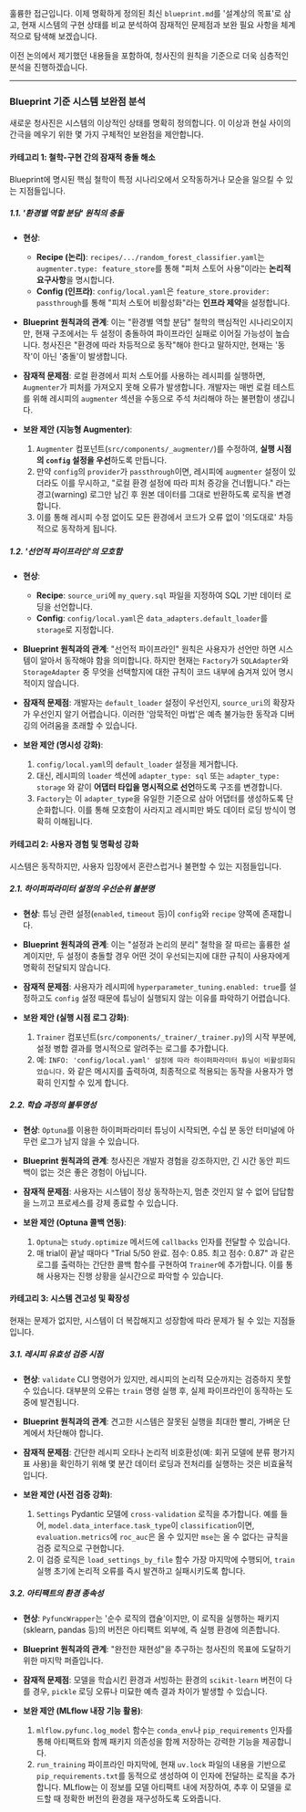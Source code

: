 훌륭한 접근입니다. 이제 명확하게 정의된 최신 `blueprint.md`를 '설계상의 목표'로 삼고, 현재 시스템의 구현 상태를 비교 분석하여 잠재적인 문제점과 보완 필요 사항을 체계적으로 탐색해 보겠습니다.

이전 논의에서 제기했던 내용들을 포함하여, 청사진의 원칙을 기준으로 더욱 심층적인 분석을 진행하겠습니다.

---

### **Blueprint 기준 시스템 보완점 분석**

새로운 청사진은 시스템의 이상적인 상태를 명확히 정의합니다. 이 이상과 현실 사이의 간극을 메우기 위한 몇 가지 구체적인 보완점을 제안합니다.

#### **카테고리 1: 철학-구현 간의 잠재적 충돌 해소**

Blueprint에 명시된 핵심 철학이 특정 시나리오에서 오작동하거나 모순을 일으킬 수 있는 지점들입니다.

##### **1.1. '환경별 역할 분담' 원칙의 충돌**

*   **현상**:
    *   **Recipe (논리)**: `recipes/.../random_forest_classifier.yaml`는 `augmenter.type: feature_store`를 통해 "피처 스토어 사용"이라는 **논리적 요구사항**을 명시합니다.
    *   **Config (인프라)**: `config/local.yaml`은 `feature_store.provider: passthrough`를 통해 "피처 스토어 비활성화"라는 **인프라 제약**을 설정합니다.

*   **Blueprint 원칙과의 관계**: 이는 "환경별 역할 분담" 철학의 핵심적인 시나리오이지만, 현재 구조에서는 두 설정이 충돌하여 파이프라인 실패로 이어질 가능성이 높습니다. 청사진은 "환경에 따라 차등적으로 동작"해야 한다고 말하지만, 현재는 '동작'이 아닌 '충돌'이 발생합니다.

*   **잠재적 문제점**: 로컬 환경에서 피처 스토어를 사용하는 레시피를 실행하면, `Augmenter`가 피처를 가져오지 못해 오류가 발생합니다. 개발자는 매번 로컬 테스트를 위해 레시피의 `augmenter` 섹션을 수동으로 주석 처리해야 하는 불편함이 생깁니다.

*   **보완 제안 (지능형 Augmenter)**:
    1.  `Augmenter` 컴포넌트(`src/components/_augmenter/`)를 수정하여, **실행 시점의 `config` 설정을 우선**하도록 만듭니다.
    2.  만약 `config`의 `provider`가 `passthrough`이면, 레시피에 `augmenter` 설정이 있더라도 이를 무시하고, "로컬 환경 설정에 따라 피처 증강을 건너뜁니다." 라는 경고(warning) 로그만 남긴 후 원본 데이터를 그대로 반환하도록 로직을 변경합니다.
    3.  이를 통해 레시피 수정 없이도 모든 환경에서 코드가 오류 없이 '의도대로' 차등적으로 동작하게 됩니다.

##### **1.2. '선언적 파이프라인'의 모호함**

*   **현상**:
    *   **Recipe**: `source_uri`에 `my_query.sql` 파일을 지정하여 SQL 기반 데이터 로딩을 선언합니다.
    *   **Config**: `config/local.yaml`은 `data_adapters.default_loader`를 `storage`로 지정합니다.

*   **Blueprint 원칙과의 관계**: "선언적 파이프라인" 원칙은 사용자가 선언만 하면 시스템이 알아서 동작해야 함을 의미합니다. 하지만 현재는 `Factory`가 `SQLAdapter`와 `StorageAdapter` 중 무엇을 선택할지에 대한 규칙이 코드 내부에 숨겨져 있어 명시적이지 않습니다.

*   **잠재적 문제점**: 개발자는 `default_loader` 설정이 우선인지, `source_uri`의 확장자가 우선인지 알기 어렵습니다. 이러한 '암묵적인 마법'은 예측 불가능한 동작과 디버깅의 어려움을 초래할 수 있습니다.

*   **보완 제안 (명시성 강화)**:
    1.  `config/local.yaml`의 `default_loader` 설정을 제거합니다.
    2.  대신, 레시피의 `loader` 섹션에 `adapter_type: sql` 또는 `adapter_type: storage` 와 같이 **어댑터 타입을 명시적으로 선언**하도록 구조를 변경합니다.
    3.  `Factory`는 이 `adapter_type`을 유일한 기준으로 삼아 어댑터를 생성하도록 단순화합니다. 이를 통해 모호함이 사라지고 레시피만 봐도 데이터 로딩 방식이 명확히 이해됩니다.

#### **카테고리 2: 사용자 경험 및 명확성 강화**

시스템은 동작하지만, 사용자 입장에서 혼란스럽거나 불편할 수 있는 지점들입니다.

##### **2.1. 하이퍼파라미터 설정의 우선순위 불분명**

*   **현상**: 튜닝 관련 설정(`enabled`, `timeout` 등)이 `config`와 `recipe` 양쪽에 존재합니다.

*   **Blueprint 원칙과의 관계**: 이는 "설정과 논리의 분리" 철학을 잘 따르는 훌륭한 설계이지만, 두 설정이 충돌할 경우 어떤 것이 우선되는지에 대한 규칙이 사용자에게 명확히 전달되지 않습니다.

*   **잠재적 문제점**: 사용자가 레시피에 `hyperparameter_tuning.enabled: true`를 설정하고도 `config` 설정 때문에 튜닝이 실행되지 않는 이유를 파악하기 어렵습니다.

*   **보완 제안 (실행 시점 로그 강화)**:
    1.  `Trainer` 컴포넌트(`src/components/_trainer/_trainer.py`)의 시작 부분에, 설정 병합 결과를 명시적으로 알려주는 로그를 추가합니다.
    2.  예: `INFO: 'config/local.yaml' 설정에 따라 하이퍼파라미터 튜닝이 비활성화되었습니다.` 와 같은 메시지를 출력하여, 최종적으로 적용되는 동작을 사용자가 명확히 인지할 수 있게 합니다.

##### **2.2. 학습 과정의 불투명성**

*   **현상**: `Optuna`를 이용한 하이퍼파라미터 튜닝이 시작되면, 수십 분 동안 터미널에 아무런 로그가 남지 않을 수 있습니다.

*   **Blueprint 원칙과의 관계**: 청사진은 개발자 경험을 강조하지만, 긴 시간 동안 피드백이 없는 것은 좋은 경험이 아닙니다.

*   **잠재적 문제점**: 사용자는 시스템이 정상 동작하는지, 멈춘 것인지 알 수 없어 답답함을 느끼고 프로세스를 강제 종료할 수 있습니다.

*   **보완 제안 (Optuna 콜백 연동)**:
    1.  `Optuna`는 `study.optimize` 메서드에 `callbacks` 인자를 전달할 수 있습니다.
    2.  매 trial이 끝날 때마다 "Trial 5/50 완료. 점수: 0.85. 최고 점수: 0.87" 과 같은 로그를 출력하는 간단한 콜백 함수를 구현하여 `Trainer`에 추가합니다. 이를 통해 사용자는 진행 상황을 실시간으로 파악할 수 있습니다.

#### **카테고리 3: 시스템 견고성 및 확장성**

현재는 문제가 없지만, 시스템이 더 복잡해지고 성장함에 따라 문제가 될 수 있는 지점들입니다.

##### **3.1. 레시피 유효성 검증 시점**

*   **현상**: `validate` CLI 명령어가 있지만, 레시피의 논리적 모순까지는 검증하지 못할 수 있습니다. 대부분의 오류는 `train` 명령 실행 후, 실제 파이프라인이 동작하는 도중에 발견됩니다.

*   **Blueprint 원칙과의 관계**: 견고한 시스템은 잘못된 실행을 최대한 빨리, 가벼운 단계에서 차단해야 합니다.

*   **잠재적 문제점**: 간단한 레시피 오타나 논리적 비호환성(예: 회귀 모델에 분류 평가지표 사용)을 확인하기 위해 몇 분간 데이터 로딩과 전처리를 실행하는 것은 비효율적입니다.

*   **보완 제안 (사전 검증 강화)**:
    1.  `Settings` Pydantic 모델에 `cross-validation` 로직을 추가합니다. 예를 들어, `model.data_interface.task_type`이 `classification`이면, `evaluation.metrics`에 `roc_auc`은 올 수 있지만 `mse`는 올 수 없다는 규칙을 검증 로직으로 구현합니다.
    2.  이 검증 로직은 `load_settings_by_file` 함수 가장 마지막에 수행되어, `train` 실행 초기에 논리적 오류를 즉시 발견하고 실패시키도록 합니다.

##### **3.2. 아티팩트의 환경 종속성**

*   **현상**: `PyfuncWrapper`는 '순수 로직의 캡슐'이지만, 이 로직을 실행하는 패키지(sklearn, pandas 등)의 버전은 아티팩트 외부에, 즉 실행 환경에 의존합니다.

*   **Blueprint 원칙과의 관계**: "완전한 재현성"을 추구하는 청사진의 목표에 도달하기 위한 마지막 퍼즐입니다.

*   **잠재적 문제점**: 모델을 학습시킨 환경과 서빙하는 환경의 `scikit-learn` 버전이 다를 경우, `pickle` 로딩 오류나 미묘한 예측 결과 차이가 발생할 수 있습니다.

*   **보완 제안 (MLflow 내장 기능 활용)**:
    1.  `mlflow.pyfunc.log_model` 함수는 `conda_env`나 `pip_requirements` 인자를 통해 아티팩트와 함께 패키지 의존성을 함께 저장하는 강력한 기능을 제공합니다.
    2.  `run_training` 파이프라인 마지막에, 현재 `uv.lock` 파일의 내용을 기반으로 `pip_requirements.txt`를 동적으로 생성하여 이 인자에 전달하는 로직을 추가합니다. MLflow는 이 정보를 모델 아티팩트 내에 저장하여, 추후 이 모델을 로드할 때 정확한 버전의 환경을 재구성하도록 도와줍니다.